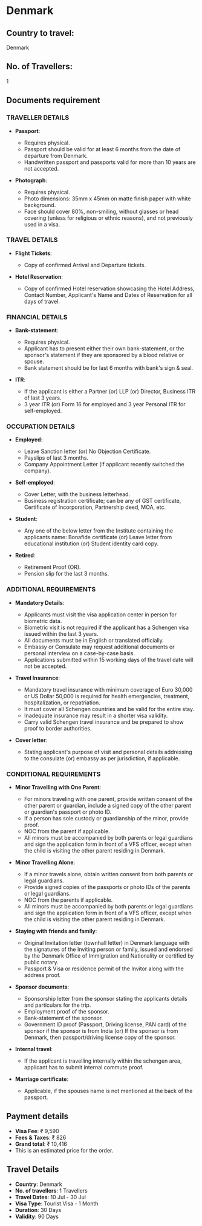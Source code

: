# Denmark

## Country to travel:
Denmark

## No. of Travellers:
1

## Documents requirement

### TRAVELLER DETAILS

- **Passport**:
  - Requires physical.
  - Passport should be valid for at least 6 months from the date of departure from Denmark.
  - Handwritten passport and passports valid for more than 10 years are not accepted.

- **Photograph**:
  - Requires physical.
  - Photo dimensions: 35mm x 45mm on matte finish paper with white background.
  - Face should cover 80%, non-smiling, without glasses or head covering (unless for religious or ethnic reasons), and not previously used in a visa.

### TRAVEL DETAILS

- **Flight Tickets**:
  - Copy of confirmed Arrival and Departure tickets.

- **Hotel Reservation**:
  - Copy of confirmed Hotel reservation showcasing the Hotel Address, Contact Number, Applicant's Name and Dates of Reservation for all days of travel.

### FINANCIAL DETAILS

- **Bank-statement**:
  - Requires physical.
  - Applicant has to present either their own bank-statement, or the sponsor's statement if they are sponsored by a blood relative or spouse.
  - Bank statement should be for last 6 months with bank's sign & seal.

- **ITR**:
  - If the applicant is either a Partner (or) LLP (or) Director, Business ITR of last 3 years.
  - 3 year ITR (or) Form 16 for employed and 3 year Personal ITR for self-employed.

### OCCUPATION DETAILS

- **Employed**:
  - Leave Sanction letter (or) No Objection Certificate.
  - Payslips of last 3 months.
  - Company Appointment Letter (if applicant recently switched the company).

- **Self-employed**:
  - Cover Letter, with the business letterhead.
  - Business registration certificate; can be any of GST certificate, Certificate of Incorporation, Partnership deed, MOA, etc.

- **Student**:
  - Any one of the below letter from the Institute containing the applicants name: Bonafide certificate (or) Leave letter from educational institution (or) Student identity card copy.

- **Retired**:
  - Retirement Proof (OR).
  - Pension slip for the last 3 months.

### ADDITIONAL REQUIREMENTS

- **Mandatory Details**:
  - Applicants must visit the visa application center in person for biometric data.
  - Biometric visit is not required if the applicant has a Schengen visa issued within the last 3 years.
  - All documents must be in English or translated officially.
  - Embassy or Consulate may request additional documents or personal interview on a case-by-case basis.
  - Applications submitted within 15 working days of the travel date will not be accepted.

- **Travel Insurance**:
  - Mandatory travel insurance with minimum coverage of Euro 30,000 or US Dollar 50,000 is required for health emergencies, treatment, hospitalization, or repatriation.
  - It must cover all Schengen countries and be valid for the entire stay.
  - Inadequate insurance may result in a shorter visa validity.
  - Carry valid Schengen travel insurance and be prepared to show proof to border authorities.

- **Cover letter**:
  - Stating applicant's purpose of visit and personal details addressing to the consulate (or) embassy as per jurisdiction, if applicable.

### CONDITIONAL REQUIREMENTS

- **Minor Travelling with One Parent**:
  - For minors traveling with one parent, provide written consent of the other parent or guardian, include a signed copy of the other parent or guardian's passport or photo ID.
  - If a person has sole custody or guardianship of the minor, provide proof.
  - NOC from the parent if applicable.
  - All minors must be accompanied by both parents or legal guardians and sign the application form in front of a VFS officer, except when the child is visiting the other parent residing in Denmark.

- **Minor Travelling Alone**:
  - If a minor travels alone, obtain written consent from both parents or legal guardians.
  - Provide signed copies of the passports or photo IDs of the parents or legal guardians.
  - NOC from the parents if applicable.
  - All minors must be accompanied by both parents or legal guardians and sign the application form in front of a VFS officer, except when the child is visiting the other parent residing in Denmark.

- **Staying with friends and family**:
  - Original Invitation letter (townhall letter) in Denmark language with the signatures of the Inviting person or family, issued and endorsed by the Denmark Office of Immigration and Nationality or certified by public notary.
  - Passport & Visa or residence permit of the Invitor along with the address proof.

- **Sponsor documents**:
  - Sponsorship letter from the sponsor stating the applicants details and particulars for the trip.
  - Employment proof of the sponsor.
  - Bank-statement of the sponsor.
  - Government ID proof (Passport, Driving license, PAN card) of the sponsor if the sponsor is from India (or) If the sponsor is from Denmark, then passport/driving license copy of the sponsor.

- **Internal travel**:
  - If the applicant is travelling internally within the schengen area, applicant has to submit internal commute proof.

- **Marriage certificate**:
  - Applicable, if the spouses name is not mentioned at the back of the passport.

## Payment details

- **Visa Fee**: ₹ 9,590
- **Fees & Taxes**: ₹ 826
- **Grand total**: ₹ 10,416
- This is an estimated price for the order.

## Travel Details

- **Country**: Denmark
- **No. of travellers**: 1 Travellers
- **Travel Dates**: 10 Jul - 30 Jul
- **Visa Type**: Tourist Visa - 1 Month
- **Duration**: 30 Days
- **Validity**: 90 Days
